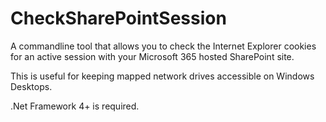 # CheckSharePointSession

A commandline tool that allows you to check the Internet Explorer cookies for an active session with your Microsoft 365 hosted SharePoint site.

This is useful for keeping mapped network drives accessible on Windows Desktops.

.Net Framework 4+ is required.
